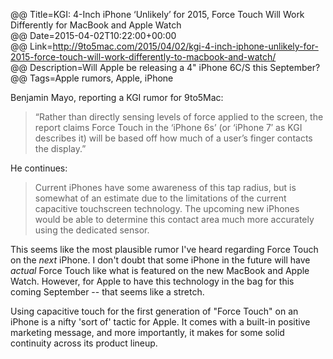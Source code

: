 @@ Title=KGI: 4-Inch iPhone ‘Unlikely’ for 2015, Force Touch Will Work Differently for MacBook and Apple Watch  
@@ Date=2015-04-02T10:22:00+00:00  
@@ Link=http://9to5mac.com/2015/04/02/kgi-4-inch-iphone-unlikely-for-2015-force-touch-will-work-differently-to-macbook-and-watch/  
@@ Description=Will Apple be releasing a 4" iPhone 6C/S this September?  
@@ Tags=Apple rumors, Apple, iPhone  

Benjamin Mayo, reporting a KGI rumor for 9to5Mac:
>“Rather than directly sensing levels of force applied to the screen, the report claims Force Touch in the ‘iPhone 6s’ (or ‘iPhone 7′ as KGI describes it) will be based off how much of a user’s finger contacts the display.”

He continues: 
>Current iPhones have some awareness of this tap radius, but is somewhat of an estimate due to the limitations of the current capacitive touchscreen technology. The upcoming new iPhones would be able to determine this contact area much more accurately using the dedicated sensor. 

This seems like the most plausible rumor I've heard regarding Force Touch on the *next* iPhone. I don't doubt that some iPhone in the future will have *actual* Force Touch like what is featured on the new MacBook and Apple Watch. However, for Apple to have this technology in the bag for this coming September -- that seems like a stretch. 

Using capacitive touch for the first generation of "Force Touch" on an iPhone is a nifty 'sort of' tactic for Apple. It comes with a built-in positive marketing message, and more importantly, it makes for some solid continuity across its product lineup. 